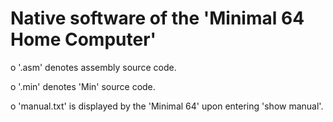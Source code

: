 # Native software of the 'Minimal 64 Home Computer'

o '.asm' denotes assembly source code.

o '.min' denotes 'Min' source code.

o 'manual.txt' is displayed by the 'Minimal 64' upon entering 'show manual'.
